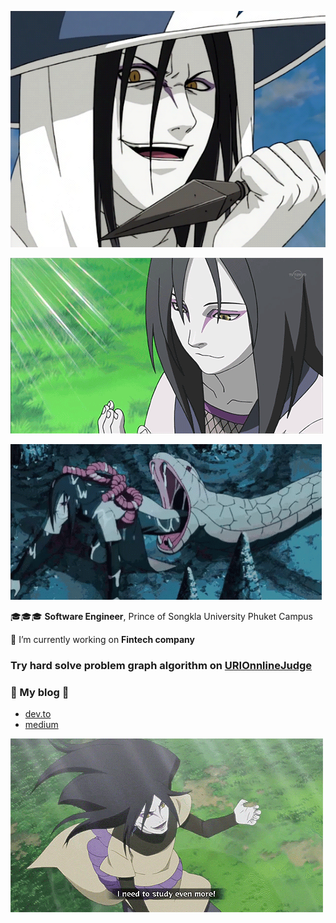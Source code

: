

![](https://github.com/NantipatSoftEn/NantipatSoftEn/blob/main/tumblr_73328267c6a29697cdf65a15fa1fa1a7_4c4384d1_540.gif)


![](https://github.com/NantipatSoftEn/NantipatSoftEn/blob/main/tumblr_mvcp4k0N8v1siiawlo1_500.gif)



![](https://github.com/NantipatSoftEn/NantipatSoftEn/blob/main/ab075029bf981df490913bc4cd48e89b.gif)





🎓🎓🎓 **Software Engineer**, Prince of Songkla University Phuket Campus

🏦 I’m currently working on **Fintech company**


### Try hard solve problem graph algorithm on [URIOnnlineJudge](urionlinejudge.com.br/judge/en/profile/126032)

### 🎀 My blog 🎀

- [dev.to](dev.to/nantipatsoften)
- [medium](https://nantipatsoften.medium.com/)


![](https://github.com/NantipatSoftEn/NantipatSoftEn/blob/main/15b12486a0f28fa1a094d8ff82ed8715.gif)
